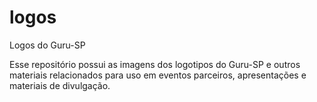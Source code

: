 # logos
Logos do Guru-SP

Esse repositório possui as imagens dos logotipos do Guru-SP e outros materiais
relacionados para uso em eventos parceiros, apresentações e materiais de divulgação.
